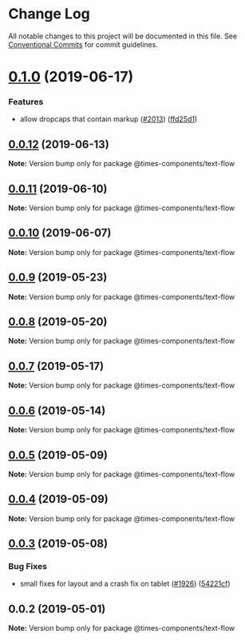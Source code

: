# Change Log

All notable changes to this project will be documented in this file.
See [Conventional Commits](https://conventionalcommits.org) for commit guidelines.

# [0.1.0](https://github.com/newsuk/times-components/compare/@times-components/text-flow@0.0.12...@times-components/text-flow@0.1.0) (2019-06-17)


### Features

* allow dropcaps that contain markup ([#2013](https://github.com/newsuk/times-components/issues/2013)) ([ffd25d1](https://github.com/newsuk/times-components/commit/ffd25d1))





## [0.0.12](https://github.com/newsuk/times-components/compare/@times-components/text-flow@0.0.11...@times-components/text-flow@0.0.12) (2019-06-13)

**Note:** Version bump only for package @times-components/text-flow





## [0.0.11](https://github.com/newsuk/times-components/compare/@times-components/text-flow@0.0.10...@times-components/text-flow@0.0.11) (2019-06-10)

**Note:** Version bump only for package @times-components/text-flow





## [0.0.10](https://github.com/newsuk/times-components/compare/@times-components/text-flow@0.0.9...@times-components/text-flow@0.0.10) (2019-06-07)

**Note:** Version bump only for package @times-components/text-flow





## [0.0.9](https://github.com/newsuk/times-components/compare/@times-components/text-flow@0.0.8...@times-components/text-flow@0.0.9) (2019-05-23)

**Note:** Version bump only for package @times-components/text-flow





## [0.0.8](https://github.com/newsuk/times-components/compare/@times-components/text-flow@0.0.7...@times-components/text-flow@0.0.8) (2019-05-20)

**Note:** Version bump only for package @times-components/text-flow





## [0.0.7](https://github.com/newsuk/times-components/compare/@times-components/text-flow@0.0.6...@times-components/text-flow@0.0.7) (2019-05-17)

**Note:** Version bump only for package @times-components/text-flow





## [0.0.6](https://github.com/newsuk/times-components/compare/@times-components/text-flow@0.0.5...@times-components/text-flow@0.0.6) (2019-05-14)

**Note:** Version bump only for package @times-components/text-flow





## [0.0.5](https://github.com/newsuk/times-components/compare/@times-components/text-flow@0.0.4...@times-components/text-flow@0.0.5) (2019-05-09)

**Note:** Version bump only for package @times-components/text-flow





## [0.0.4](https://github.com/newsuk/times-components/compare/@times-components/text-flow@0.0.3...@times-components/text-flow@0.0.4) (2019-05-09)

**Note:** Version bump only for package @times-components/text-flow





## [0.0.3](https://github.com/newsuk/times-components/compare/@times-components/text-flow@0.0.2...@times-components/text-flow@0.0.3) (2019-05-08)


### Bug Fixes

* small fixes for layout and a crash fix on tablet ([#1926](https://github.com/newsuk/times-components/issues/1926)) ([54221cf](https://github.com/newsuk/times-components/commit/54221cf))





## 0.0.2 (2019-05-01)

**Note:** Version bump only for package @times-components/text-flow

